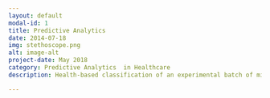 ```yaml
---
layout: default
modal-id: 1
title: Predictive Analytics
date: 2014-07-18
img: stethoscope.png
alt: image-alt
project-date: May 2018
category: Predictive Analytics  in Healthcare
description: Health-based classification of an experimental batch of mice into 8 different classes by a model that uses Convolutional Neural Networks and exploratory data analysis techniques like Principal Component Analysis (PCA) and t-Distributed Stochastic Neighbor Embedding (t-SNE). An available dataset containing the expression levels of 77 proteins measured in the cerebral cortex was used and an accuracy of 97% was obtained on the predictions.

---
```

